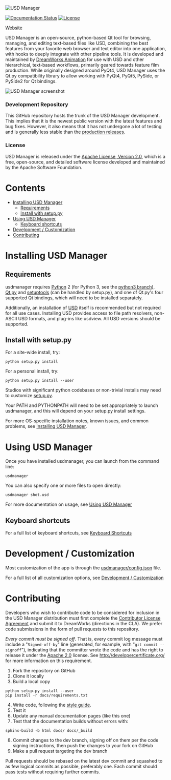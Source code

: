 ![USD Manager](docs/_static/logo_512.png?raw=true "USD Manager")

[![Documentation Status](https://readthedocs.org/projects/usdmanager/badge/?version=stable)](https://usdmanager.readthedocs.io/en/stable/?badge=stable)
[![License](https://img.shields.io/badge/License-Apache%202.0-blue.svg)](https://opensource.org/licenses/Apache-2.0)

[Website](http://www.usdmanager.org)

USD Manager is an open-source, python-based Qt tool for browsing, managing, and editing text-based files like USD,
combining the best features from your favorite web browser and text editor into one application, with hooks to deeply
integrate with other pipeline tools. It is developed and maintained by [DreamWorks Animation](http://www.dreamworksanimation.com)
for use with USD and other hierarchical, text-based workflows, primarily geared towards feature film production. While
originally designed around PyQt4, USD Manager uses the Qt.py compatibility library to allow working with PyQt4, PyQt5,
PySide, or PySide2 for Qt bindings.

![USD Manager screenshot](docs/_static/screenshot_island.png?raw=true "USD Manager")

### Development Repository

This GitHub repository hosts the trunk of the USD Manager development. This implies that it is the newest public
version with the latest features and bug fixes. However, it also means that it has not undergone a lot of testing and
is generally less stable than the [production releases](https://github.com/dreamworksanimation/usdmanager/releases).

### License

USD Manager is released under the [Apache License, Version 2.0](https://www.apache.org/licenses/LICENSE-2.0), which is
a free, open-source, and detailed software license developed and maintained by the Apache Software Foundation.

Contents
========

- [Installing USD Manager](#installing-usd-manager)
  * [Requirements](#requirements)
  * [Install with setup.py](#install-with-setuppy)
- [Using USD Manager](#using-usd-manager)
  * [Keyboard shortcuts](#keyboard-shortcuts)
- [Development / Customization](#development---customization)
- [Contributing](#contributing)

Installing USD Manager
======================

Requirements
------------

usdmanager requires [Python](https://www.python.org/) 2 (for Python 3, see the
[python3 branch](https://github.com/dreamworksanimation/usdmanager/tree/python3)),
[Qt.py](https://github.com/mottosso/Qt.py) and [setuptools](https://github.com/pypa/setuptools)
(can be handled by setup.py), and one of Qt.py's four supported Qt bindings, which will need to be installed separately.

Additionally, an installation of [USD](https://graphics.pixar.com/usd) itself is recommended but not required for all use cases.
Installing USD provides access to file path resolvers, non-ASCII USD formats, and plug-ins like usdview.
All USD versions should be supported.

Install with setup.py
---------------------

For a site-wide install, try:
```
python setup.py install
```

For a personal install, try:
```
python setup.py install --user
```

Studios with significant python codebases or non-trivial installs may need to customize [setup.py](setup.py).

Your PATH and PYTHONPATH will need to be set appropriately to launch usdmanager,
and this will depend on your setup.py install settings.

For more OS-specific installation notes, known issues, and common problems, see [Installing USD Manager](docs/installation.md).

Using USD Manager
=================

Once you have installed usdmanager, you can launch from the command line:

```
usdmanager
```

You can also specify one or more files to open directly:

```
usdmanager shot.usd
```

For more documentation on usage, see [Using USD Manager](docs/usage.md)

Keyboard shortcuts
------------------

For a full list of keyboard shortcuts, see [Keyboard Shortcuts](docs/keyboardShortcuts.rst)

Development / Customization
===========================

Most customization of the app is through the [usdmanager/config.json](usdmanager/config.json) file.

For a full list of all customization options, see [Development / Customization](docs/development.md)

Contributing
============

Developers who wish to contribute code to be considered for inclusion in the USD Manager distribution must first
complete the [Contributor License Agreement](http://www.usdmanager.org/USDManagerContributorLicenseAgreement.pdf)
and submit it to DreamWorks (directions in the CLA). We prefer code submissions in the form of pull requests to this
repository.

_Every commit must be signed off_.  That is, every commit log message must include a "`Signed-off-by`" line (generated, for example, with
"`git commit --signoff`"), indicating that the committer wrote the code and has the right to release it under the
[Apache 2.0](https://www.apache.org/licenses/LICENSE-2.0) license. See http://developercertificate.org/ for more
information on this requirement.

1. Fork the repository on GitHub
2. Clone it locally
3. Build a local copy
```
python setup.py install --user
pip install -r docs/requirements.txt
```
4. Write code, following the [style guide](docs/contributing.md).
5. Test it
6. Update any manual documentation pages (like this one)
7. Test that the documentation builds without errors with:
```
sphinx-build -b html docs/ docs/_build
```
8. Commit changes to the dev branch, signing off on them per the code signing instructions, then
push the changes to your fork on GitHub
9. Make a pull request targeting the dev branch

Pull requests should be rebased on the latest dev commit and squashed to as few logical commits as possible, preferably
one. Each commit should pass tests without requiring further commits.
